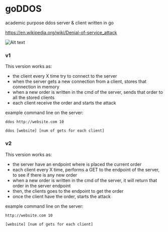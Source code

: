 # goDDOS
academic purpose ddos server & client written in go

https://en.wikipedia.org/wiki/Denial-of-service_attack

![Alt text](https://raw.githubusercontent.com/arnaucode/goDDOS/master/concept.png "concept")



### v1
This version works as:
- the client every X time try to connect to the server
- when the server gets a new connection from a client, stores that connection in memory
- when a new order is written in the cmd of the server, sends that order to all the stored clients
- each client receive the order and starts the attack

example command line on the server:
```
ddos http://website.com 10

ddos [website] [num of gets for each client]
```

### v2
This version works as:
- the server have an endpoint where is placed the current order
- each client every X time, performs a GET to the endpoint of the server, to see if there is any new order
- when a new order is written in the cmd of the server, it will return that order in the server endpoint
- then, the clients goes to the endpoint to get the order
- once the client have the order, starts the attack

example command line on the server:
```
http://website.com 10

[website] [num of gets for each client]
```
